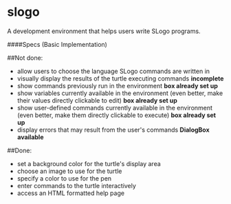slogo
===
A development environment that helps users write SLogo programs.

####Specs (Basic Implementation)

##Not done:  
* allow users to choose the language SLogo commands are written in 
* visually display the results of the turtle executing commands **incomplete**
* show commands previously run in the environment  **box already set up** 
* show variables currently available in the environment (even better, make their values directly clickable to edit) **box already set up**
* show user-defined commands currently available in the environment (even better, make them directly clickable to execute) **box already set up**
* display errors that may result from the user's commands **DialogBox available**

##Done:   
* set a background color for the turtle's display area
* choose an image to use for the turtle
* specify a color to use for the pen
* enter commands to the turtle interactively
* access an HTML formatted help page

